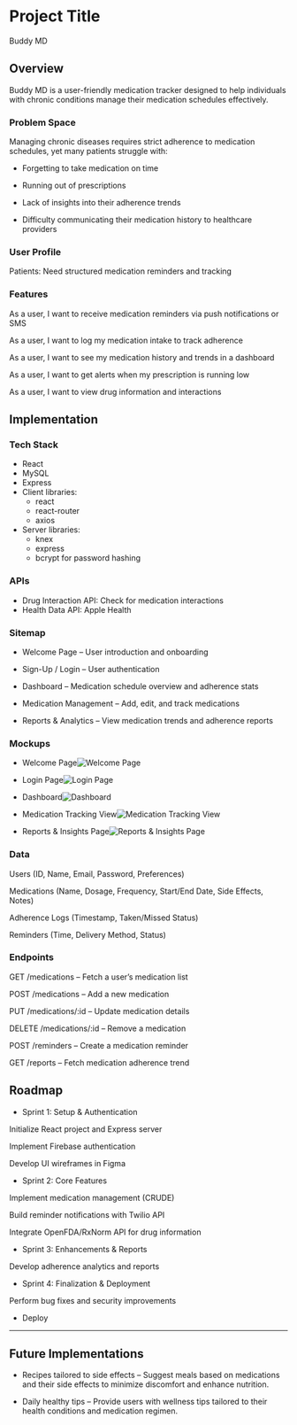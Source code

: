 # Project Title

Buddy MD

## Overview

Buddy MD is a user-friendly medication tracker designed to help individuals with chronic conditions manage their medication schedules effectively.

### Problem Space

Managing chronic diseases requires strict adherence to medication schedules, yet many patients struggle with:

- Forgetting to take medication on time

- Running out of prescriptions

- Lack of insights into their adherence trends

- Difficulty communicating their medication history to healthcare providers

### User Profile

Patients: Need structured medication reminders and tracking

### Features

As a user, I want to receive medication reminders via push notifications or SMS

As a user, I want to log my medication intake to track adherence

As a user, I want to see my medication history and trends in a dashboard

As a user, I want to get alerts when my prescription is running low

As a user, I want to view drug information and interactions

## Implementation

### Tech Stack

- React
- MySQL
- Express
- Client libraries:
  - react
  - react-router
  - axios
- Server libraries:
  - knex
  - express
  - bcrypt for password hashing

### APIs

- Drug Interaction API: Check for medication interactions
- Health Data API: Apple Health

### Sitemap

- Welcome Page – User introduction and onboarding

- Sign-Up / Login – User authentication

- Dashboard – Medication schedule overview and adherence stats

- Medication Management – Add, edit, and track medications

- Reports & Analytics – View medication trends and adherence reports

### Mockups

- Welcome Page![Welcome Page](./src/assets/WelcomePage.png)

- Login Page![Login Page](./src/assets/LoginPage.png)

- Dashboard![Dashboard](./src/assets/Dashboard.png)

- Medication Tracking View![Medication Tracking View](./src/assets/Medication.png)

- Reports & Insights Page![Reports & Insights Page](./src/assets/Reports.png)

### Data

Users (ID, Name, Email, Password, Preferences)

Medications (Name, Dosage, Frequency, Start/End Date, Side Effects, Notes)

Adherence Logs (Timestamp, Taken/Missed Status)

Reminders (Time, Delivery Method, Status)

### Endpoints

GET /medications – Fetch a user’s medication list

POST /medications – Add a new medication

PUT /medications/:id – Update medication details

DELETE /medications/:id – Remove a medication

POST /reminders – Create a medication reminder

GET /reports – Fetch medication adherence trend

## Roadmap

- Sprint 1: Setup & Authentication

Initialize React project and Express server

Implement Firebase authentication

Develop UI wireframes in Figma

- Sprint 2: Core Features

Implement medication management (CRUDE)

Build reminder notifications with Twilio API

Integrate OpenFDA/RxNorm API for drug information

- Sprint 3: Enhancements & Reports

Develop adherence analytics and reports

- Sprint 4: Finalization & Deployment

Perform bug fixes and security improvements

- Deploy

---

## Future Implementations

- Recipes tailored to side effects – Suggest meals based on medications and their side effects to minimize discomfort and enhance nutrition.

- Daily healthy tips – Provide users with wellness tips tailored to their health conditions and medication regimen.
